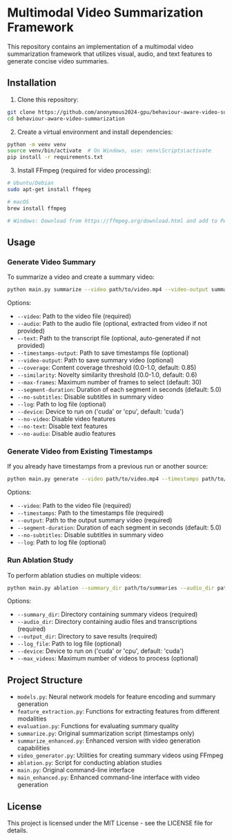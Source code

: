 # Multimodal Video Summarization Framework

This repository contains an implementation of a multimodal video summarization framework that utilizes visual, audio, and text features to generate concise video summaries.

## Installation

1. Clone this repository:
```bash
git clone https://github.com/anonymous2024-gpu/behaviour-aware-video-summarization.git
cd behaviour-aware-video-summarization
```

2. Create a virtual environment and install dependencies:
```bash
python -m venv venv
source venv/bin/activate  # On Windows, use: venv\Scripts\activate
pip install -r requirements.txt
```

3. Install FFmpeg (required for video processing):
```bash
# Ubuntu/Debian
sudo apt-get install ffmpeg

# macOS
brew install ffmpeg

# Windows: Download from https://ffmpeg.org/download.html and add to PATH
```

## Usage

### Generate Video Summary

To summarize a video and create a summary video:

```bash
python main.py summarize --video path/to/video.mp4 --video-output summary.mp4
```

Options:
- `--video`: Path to the video file (required)
- `--audio`: Path to the audio file (optional, extracted from video if not provided)
- `--text`: Path to the transcript file (optional, auto-generated if not provided)
- `--timestamps-output`: Path to save timestamps file (optional)
- `--video-output`: Path to save summary video (optional)
- `--coverage`: Content coverage threshold (0.0-1.0, default: 0.85)
- `--similarity`: Novelty similarity threshold (0.0-1.0, default: 0.6)
- `--max-frames`: Maximum number of frames to select (default: 30)
- `--segment-duration`: Duration of each segment in seconds (default: 5.0)
- `--no-subtitles`: Disable subtitles in summary video
- `--log`: Path to log file (optional)
- `--device`: Device to run on ('cuda' or 'cpu', default: 'cuda')
- `--no-video`: Disable video features
- `--no-text`: Disable text features
- `--no-audio`: Disable audio features

### Generate Video from Existing Timestamps

If you already have timestamps from a previous run or another source:

```bash
python main.py generate --video path/to/video.mp4 --timestamps path/to/timestamps.txt --output summary.mp4
```

Options:
- `--video`: Path to the video file (required)
- `--timestamps`: Path to the timestamps file (required)
- `--output`: Path to the output summary video (required)
- `--segment-duration`: Duration of each segment in seconds (default: 5.0)
- `--no-subtitles`: Disable subtitles in summary video
- `--log`: Path to log file (optional)

### Run Ablation Study

To perform ablation studies on multiple videos:

```bash
python main.py ablation --summary_dir path/to/summaries --audio_dir path/to/audio --output_dir path/to/results
```

Options:
- `--summary_dir`: Directory containing summary videos (required)
- `--audio_dir`: Directory containing audio files and transcriptions (required)
- `--output_dir`: Directory to save results (required)
- `--log_file`: Path to log file (optional)
- `--device`: Device to run on ('cuda' or 'cpu', default: 'cuda')
- `--max_videos`: Maximum number of videos to process (optional)

## Project Structure

- `models.py`: Neural network models for feature encoding and summary generation
- `feature_extraction.py`: Functions for extracting features from different modalities
- `evaluation.py`: Functions for evaluating summary quality
- `summarize.py`: Original summarization script (timestamps only)
- `summarize_enhanced.py`: Enhanced version with video generation capabilities
- `video_generator.py`: Utilities for creating summary videos using FFmpeg
- `ablation.py`: Script for conducting ablation studies
- `main.py`: Original command-line interface
- `main_enhanced.py`: Enhanced command-line interface with video generation

## License

This project is licensed under the MIT License - see the LICENSE file for details.
